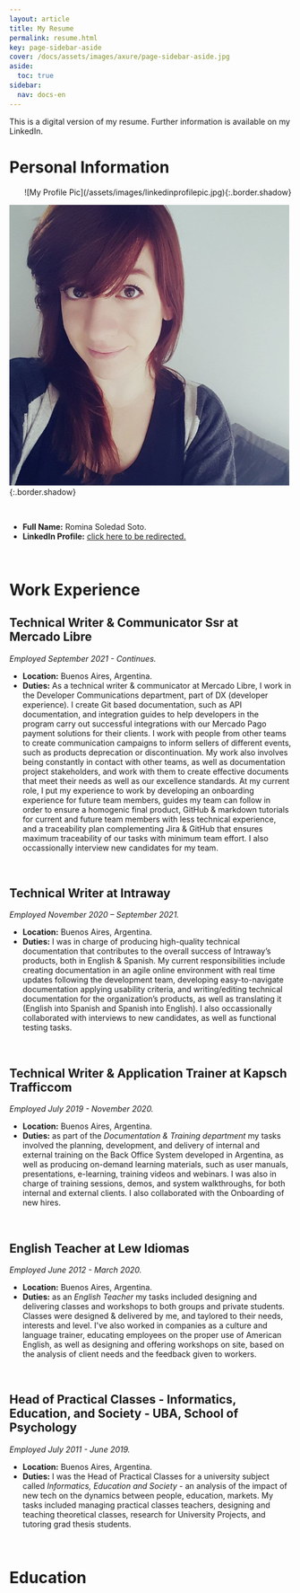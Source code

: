 ```yaml
---
layout: article
title: My Resume
permalink: resume.html
key: page-sidebar-aside
cover: /docs/assets/images/axure/page-sidebar-aside.jpg
aside:
  toc: true
sidebar:
  nav: docs-en
---
```


This is a digital version of my resume. Further information is available on my LinkedIn.

# Personal Information

 <p style="text-align:right"> ![My Profile Pic](/assets/images/linkedinprofilepic.jpg){:.border.shadow} </p> 

![My Profile Pic](/assets/images/linkedinprofilepic.jpg){:.border.shadow}

&nbsp;
&nbsp;

* **Full Name:** Romina Soledad Soto.
* **LinkedIn Profile:** <a href="https://www.linkedin.com/in/romina-soto-098b4139/" target="_blank">click here to be redirected.</a>

&nbsp;

# Work Experience

## Technical Writer & Communicator Ssr at Mercado Libre

*Employed September 2021 - Continues.*

* **Location:** Buenos Aires, Argentina.
* **Duties:** As a technical writer & communicator at Mercado Libre, I work in the Developer Communications department, part of DX (developer experience). I create Git based documentation, such as API documentation, and integration guides to help developers in the <dev>program carry out successful integrations with our Mercado Pago payment solutions for their clients.
I work with people from other teams to create communication campaigns to inform sellers of different events, such as products deprecation or discontinuation.
My work also involves being constantly in contact with other teams, as well as documentation project stakeholders, and work with them to create effective documents that meet their needs as well as our excellence standards.
At my current role, I put my experience to work by developing an onboarding experience for future team members, guides my team can follow in order to ensure a homogenic final product, GitHub & markdown tutorials for current and future team members with less technical experience, and a traceability plan complementing Jira & GitHub that ensures maximum traceability of our tasks with minimum team effort.
I also occassionally interview new candidates for my team.

&nbsp;

## Technical Writer at Intraway

*Employed November 2020 – September 2021.*

* **Location:** Buenos Aires, Argentina.
* **Duties:** I was in charge of producing high-quality technical documentation that contributes to the overall success of Intraway’s products, both in English & Spanish.
My current responsibilities include creating documentation in an agile online environment with real time updates following the development team, developing easy-to-navigate documentation applying usability criteria, and writing/editing technical documentation for the organization’s products, as well as translating it (English into Spanish and Spanish into English). I also occassionally collaborated with interviews to new candidates, as well as functional testing tasks.

&nbsp;

## Technical Writer & Application Trainer at Kapsch Trafficcom

*Employed July 2019 - November 2020.*

* **Location:** Buenos Aires, Argentina.
* **Duties:** as part of the *Documentation & Training department* my tasks involved the planning, development, and delivery of internal and external training on the Back Office System developed in Argentina, as well as producing on-demand learning materials, such as user manuals, presentations, e-learning, training videos and webinars.
I was also in charge of training sessions, demos, and system walkthroughs, for both internal and external clients. I also collaborated with the Onboarding of new hires.

&nbsp;

## English Teacher at Lew Idiomas

*Employed June 2012 - March 2020.*

* **Location:** Buenos Aires, Argentina.
* **Duties:** as an *English Teacher* my tasks included designing and delivering classes and workshops to both groups and private students. Classes were designed & delivered by me, and taylored to their needs, interests and level. I've also worked in companies as a culture and language trainer, educating employees on the proper use of American English, as well as designing and offering workshops on site, based on the analysis of client needs and the feedback given to workers.

&nbsp;

## Head of Practical Classes - Informatics, Education, and Society - UBA, School of Psychology

*Employed July 2011 - June 2019.*

* **Location:** Buenos Aires, Argentina.
* **Duties:** I was the Head of Practical Classes for a university subject called *Informatics, Education and Society* - an
analysis of the impact of new tech on the dynamics between people, education, markets. My tasks included managing practical classes teachers, designing and teaching theoretical classes, research for University Projects, and tutoring grad thesis students.

&nbsp;

# Education